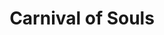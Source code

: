 ---
layout: film
 
excerpt: Mary Henry is enjoying the day by riding around in a car with two friends. When challenged to a drag, the women accept, but are forced off of a bridge. It appears that all are drowned, until Mary, quite some time later, amazingly emerges from the river. After recovering, Mary accepts a job in a new town as a church organist, only to be dogged by a mysterious phantom figure that seems to reside in an old run-down pavilion. It is here that Mary must confront the personal demons of her spiritual insouciance.
title: Carnival of Souls
runtime: 78
genre: 
- Fantasy
- Horror
- Mystery
silent: no
decade: 1960s
recommended: yes
editors-rating: 4
image:  /feature-images/carnival-of-souls.jpg
video: https://www.youtube.com/embed/eHnaRrynYYA?rel=0&amp;controls=0&amp;showinfo=0
synopsis: Mary Henry is enjoying the day by riding around in a car with two friends. When challenged to a drag, the women accept, but are forced off of a bridge. It appears that all are drowned, until Mary, quite some time later, amazingly emerges from the river. After recovering, Mary accepts a job in a new town as a church organist, only to be dogged by a mysterious phantom figure that seems to reside in an old run-down pavilion. It is here that Mary must confront the personal demons of her spiritual insouciance.
director:  Herk Harvey
year: 1962
country: USA
cast:
- Candace Hilligoss
- Frances Feist
- Sidney Berger 
imdb: http://www.imdb.com/title/tt0055830/?ref_=nv_sr_1

--- 